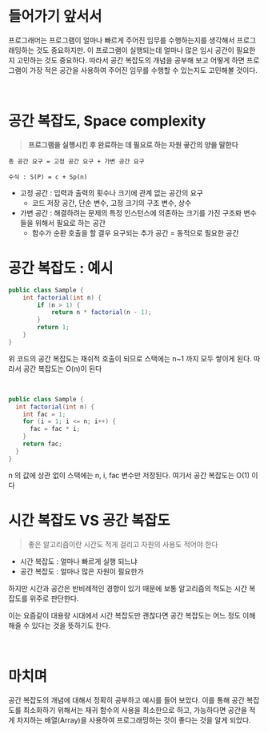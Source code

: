 # 들어가기 앞서서

프로그래머는 프로그램이 얼마나 빠르게 주어진 임무를 수행하는지를 생각해서 프로그래밍하는 것도 중요하지만. 이 프로그램이 실행되는데 얼마나 많은 임시 공간이 필요한지 고민하는 것도 중요하다.
따라서 공간 복잡도의 개념을 공부해 보고 어떻게 하면 프로그램이 가장 적은 공간을 사용하여 주어진 임무를 수행할 수 있는지도 고민해볼 것이다.

<br>

# 공간 복잡도, Space complexity

> **프로그램을 실행시킨 후 완료하는 데 필요로 하는 자원 곻간의 양을 말한다**

```
총 공간 요구 = 고정 공간 요구 + 가변 공간 요구

수식 : S(P) = c + Sp(n)
```

* 고정 공간 : 입력과 출력의 횟수나 크기에 관계 없는 공간의 요구
    * 코드 저장 공간, 단순 변수, 고정 크기의 구조 변수, 상수
* 가변 공간 : 해결하려는 문제의 특정 인스턴스에 의존하는 크기를 가진 구조롸 변수들을 위해서 필요로 하는 공간
    * 함수가 순환 호출을 할 결우 요구되는 추가 공간 = 동적으로 필요한 공간

# 공간 복잡도 : 예시

```java
public class Sample {
    int factorial(int n) {
        if (n > 1) {
            return n * factorial(n - 1);
        }
        return 1;
    }
}
```

위 코드의 공간 복잡도는 재쉬적 호출이 되므로 스택에는 n~1 까지 모두 쌓이게 된다. 따라서 공간 복잡도는 O(n)이 된다

<br>

```java
public class Sample {
  int factorial(int n) {
    int fac = 1;
    for (i = 1; i <= n; i++) {
      fac = fac * i;
    }
    return fac;
  }
}
```
n 의 값에 상관 없이 스택에는 n, i, fac 변수만 저장된다. 여기서 공간 복잡도는 O(1) 이다

# 시간 복잡도 VS 공간 복잡도
> 좋은 알고리즘이란 시간도 적게 걸리고 자원의 사용도 적어야 한다
* 시간 복잡도 : 얼마나 빠르게 실행 되느냐
* 공간 복잡도 : 얼마나 많은 자원이 필요한가

하지만 시간과 공간은 반비례적인 경향이 있기 때문에 보통 알고리즘의 척도는 시간 복잡도를 위주로 판단한다.

이는 요즘같이 대용량 시대에서 시간 복잡도만 괜찮다면 공간 복잡도는 어느 정도 이해해줄 수 있다는 것을 뜻하기도 한다.


<br>

# 마치며
공간 복잡도의 개념에 대해서 정확히 공부하고 예시를 들어 보았다. 이를 통해 공간 복잡도를 최소화하기 위해서는 재귀 함수의 사용을 최소한으로 하고, 가능하다면 공간을 적게 차지하는 배열(Array)을 사용하여 프로그래밍하는 것이 좋다는 것을 알게 되었다.




